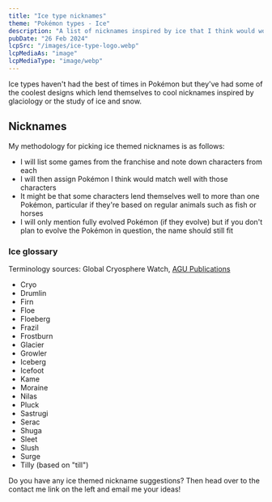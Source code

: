 ```yaml
---
title: "Ice type nicknames"
theme: "Pokémon types - Ice"
description: "A list of nicknames inspired by ice that I think would work well with Pokémon."
pubDate: "26 Feb 2024"
lcpSrc: "/images/ice-type-logo.webp"
lcpMediaAs: "image"
lcpMediaType: "image/webp"
---
```


Ice types haven't had the best of times in Pokémon but they've had some of the coolest designs which lend themselves to cool nicknames inspired by glaciology or the study of ice and snow.

## Nicknames

My methodology for picking ice themed nicknames is as follows:

* I will list some games from the franchise and note down characters from each
* I will then assign Pokémon I think would match well with those characters
* It might be that some characters lend themselves well to more than one Pokémon, particular if they're based on regular animals such as fish or horses
* I will only mention fully evolved Pokémon (if they evolve) but if you don't plan to evolve the Pokémon in question, the name should still fit

### Ice glossary

Terminology sources: Global Cryosphere Watch, [AGU Publications](https://agupubs.onlinelibrary.wiley.com/doi/pdf/10.1002/9781118663950.app1)

* Cryo
* Drumlin
* Firn
* Floe
* Floeberg
* Frazil
* Frostburn
* Glacier
* Growler
* Iceberg
* Icefoot
* Kame
* Moraine
* Nilas
* Pluck
* Sastrugi
* Serac
* Shuga
* Sleet
* Slush
* Surge
* Tilly (based on "till")

Do you have any ice themed nickname suggestions? Then head over to the contact me link on the left and email me your ideas!